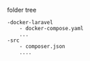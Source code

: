 folder tree

    -docker-laravel
        - docker-compose.yaml
        ...
    -src
        - composer.json
        ....